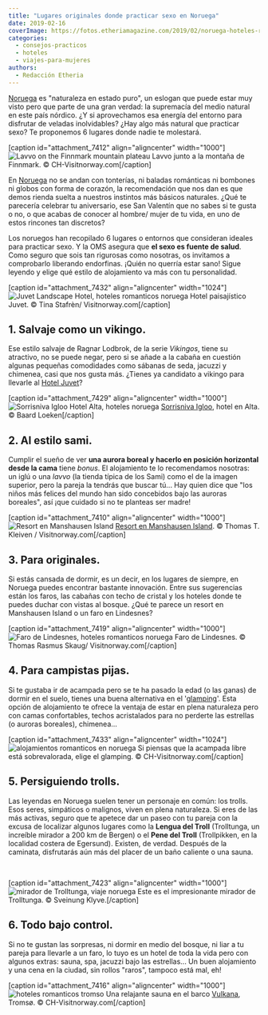 ```yaml
---
title: "Lugares originales donde practicar sexo en Noruega"
date: 2019-02-16
coverImage: https://fotos.etheriamagazine.com/2019/02/noruega-hoteles-romanticos-Tromso.jpg
categories: 
  - consejos-practicos
  - hoteles
  - viajes-para-mujeres
authors: 
  - Redacción Etheria
---
```


[Noruega](https://www.visitnorway.es/que-hacer-en-noruega/atractivos-naturales/auroras-boreales/?utm_medium=banner&utm_source=revista-etheria) 
es "naturaleza en estado puro", un eslogan que puede estar muy visto pero que parte de 
una gran verdad: la supremacía del medio natural en este país nórdico. ¿Y si 
aprovechamos esa energía del entorno para disfrutar de veladas inolvidables? ¿Hay algo 
más natural que practicar sexo? Te proponemos 6 lugares donde nadie te molestará. 

\[caption id="attachment\_7412" align="aligncenter" width="1000"\]![Lavvo on the Finnmark mountain plateau](https://fotos.etheriamagazine.com/2019/02/Noruega-hoteles-romanticos-tienda.jpg "Lavvo junto a la montaña de Finnmark.") Lavvo junto a la montaña de Finnmark. © CH-Visitnorway.com\[/caption\]

En [Noruega](https://etheriamagazine.com/2018/12/13/razones-para-viajar-a-noruega/) no se andan con tonterías, ni baladas románticas ni bombones ni globos con forma de corazón, la recomendación que nos dan es que demos rienda suelta a nuestros instintos más básicos naturales. ¿Qué te parecería celebrar tu aniversario, ese San Valentín que no sabes si te gusta o no, o que acabas de conocer al hombre/ mujer de tu vida, en uno de estos rincones tan discretos?

Los noruegos han recopilado 6 lugares o entornos que consideran ideales para practicar sexo. Y la OMS asegura que **el sexo es fuente de salud**. Como seguro que sois tan rigurosas como nosotras, os invitamos a comprobarlo liberando endorfinas. ¡Quién no querría estar sano! Sigue leyendo y elige qué estilo de alojamiento va más con tu personalidad.

\[caption id="attachment\_7432" align="aligncenter" width="1024"\]![Juvet Landscape Hotel, hoteles romanticos noruega](https://fotos.etheriamagazine.com/2019/02/noruega-hotel-romantico-Juvet.jpg "Hotel paisajístico Juvet.") Hotel paisajístico Juvet. © Tina Stafrèn/ Visitnorway.com\[/caption\]

## 1\. Salvaje como un vikingo.

Ese estilo salvaje de Ragnar Lodbrok, de la serie _Vikingos_, tiene su atractivo, no se puede negar, pero si se añade a la cabaña en cuestión algunas pequeñas comodidades como sábanas de seda, jacuzzi y chimenea, casi que nos gusta más. ¿Tienes ya candidato a vikingo para llevarle al [Hotel Juvet](http://www.juvet.com/the-juvet-hotel/the-hotel)?

\[caption id="attachment\_7429" align="aligncenter" width="1000"\]![Sorrisniva Igloo Hotel Alta, hoteles noruega](https://fotos.etheriamagazine.com/2019/02/noruega-hoteles-romanticos-iglu-Hotel-Alta.jpg "Sorrisniva Igloo.") [Sorrisniva Igloo](https://sorrisniva.no/), hotel en Alta. © Baard Loeken\[/caption\]

## 2\. Al estilo sami.

Cumplir el sueño de ver **una aurora boreal y hacerlo en posición horizontal desde la cama** tiene _bonus_. El alojamiento te lo recomendamos nosotras: un iglú o una _lavvo_ (la tienda típica de los Sami) como el de la imagen superior, pero la pareja la tendrás que buscar tú... Hay quien dice que "los niños más felices del mundo han sido concebidos bajo las auroras boreales", así ¡que cuidado si no te planteas ser madre!

\[caption id="attachment\_7410" align="aligncenter" width="1000"\]![Resort en Manshausen Island](https://fotos.etheriamagazine.com/2019/02/Noruega-hoteles-romanticos-mannshausen.jpg "Resort en Manshausen Island.") [Resort en Manshausen Island](http://www.manshausen.no/en/). © Thomas T. Kleiven / Visitnorway.com\[/caption\]

## 3\. Para originales.

Si estás cansada de dormir, es un decir, en los lugares de siempre, en Noruega puedes encontrar bastante innovación. Entre sus sugerencias están los faros, las cabañas con techo de cristal y los hoteles donde te puedes duchar con vistas al bosque. ¿Qué te parece un resort en Manshausen Island o un faro en Lindesnes?

\[caption id="attachment\_7419" align="aligncenter" width="1000"\]![Faro de Lindesnes, hoteles romanticos noruega](https://fotos.etheriamagazine.com/2019/02/noruega-hoteles-romanticos-faro-lindesnes.jpg "Faro de Lindesnes") Faro de Lindesnes. © Thomas Rasmus Skaug/ Visitnorway.com\[/caption\]

## 4\. Para campistas pijas.

Si te gustaba ir de acampada pero se te ha pasado la edad (o las ganas) de dormir en el suelo, tienes una buena alternativa en el '[glamping](https://www.visitnorway.es/search/?q=glamping&searchLabel=&premiumPartners=)'. Esta opción de alojamiento te ofrece la ventaja de estar en plena naturaleza pero con camas confortables, techos acristalados para no perderte las estrellas (o auroras boreales), chimenea...

\[caption id="attachment\_7433" align="aligncenter" width="1024"\]![alojamientos romanticos en noruega](https://fotos.etheriamagazine.com/2019/02/noruega-hoteles-romanticos-bosques.jpg "Si piensas que la acampada libre está sobrevalorada, elige el glamping.") Si piensas que la acampada libre está sobrevalorada, elige el glamping. © CH-Visitnorway.com\[/caption\]

## 5\. Persiguiendo trolls.

Las leyendas en Noruega suelen tener un personaje en común: los trolls. Esos seres, simpáticos o malignos, viven en plena naturaleza. Si eres de las más activas, seguro que te apetece dar un paseo con tu pareja con la excusa de localizar algunos lugares como la **Lengua del Troll** (Trolltunga, un increíble mirador a 200 km de Bergen) o el **Pene del Troll** (Trollpikken, en la localidad costera de Egersund). Existen, de verdad. Después de la caminata, disfrutarás aún más del placer de un baño caliente o una sauna.

 

\[caption id="attachment\_7423" align="aligncenter" width="1000"\]![mirador de Trolltunga, viaje noruega](https://fotos.etheriamagazine.com/2019/02/noruega-viajes-romanticos-trolltunga.jpg "Este es el impresionante mirador de Trolltunga.") Este es el impresionante mirador de Trolltunga. © Sveinung Klyve.\[/caption\]

## 6\. Todo bajo control.

Si no te gustan las sorpresas, ni dormir en medio del bosque, ni liar a tu pareja para llevarle a un faro, lo tuyo es un hotel de toda la vida pero con algunos extras: sauna, spa, jacuzzi bajo las estrellas... Un buen alojamiento y una cena en la ciudad, sin rollos "raros", tampoco está mal, eh!

\[caption id="attachment\_7416" align="aligncenter" width="1000"\]![hoteles romanticos tromso](https://fotos.etheriamagazine.com/2019/02/noruega-hoteles-romanticos-Tromso.jpg "Una relajante sauna en el barco Vulkana.") Una relajante sauna en el barco [Vulkana](https://vulkana.no/), Tromsø. © CH-Visitnorway.com\[/caption\]
